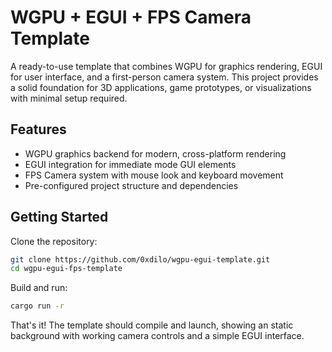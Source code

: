 # WGPU + EGUI + FPS Camera Template
A ready-to-use template that combines WGPU for graphics rendering, EGUI for user interface, and a first-person camera system. This project provides a solid foundation for 3D applications, game prototypes, or visualizations with minimal setup required.

## Features
- WGPU graphics backend for modern, cross-platform rendering
- EGUI integration for immediate mode GUI elements
- FPS Camera system with mouse look and keyboard movement
- Pre-configured project structure and dependencies

## Getting Started
Clone the repository:
```bash
git clone https://github.com/0xdilo/wgpu-egui-template.git
cd wgpu-egui-fps-template
```

Build and run:
```bash
cargo run -r
```

That's it! The template should compile and launch, showing an static background with working camera controls and a simple EGUI interface.
